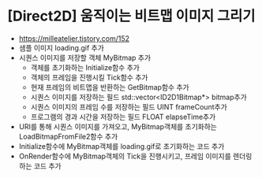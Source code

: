 # [Direct2D] 움직이는 비트맵 이미지 그리기
- https://milleatelier.tistory.com/152
- 샘플 이미지 loading.gif 추가
- 시퀀스 이미지를 저장할 객체 MyBitmap 추가
  - 객체를 초기화하는 Initialize함수 추가
  - 객체의 프레임을 진행시킬 Tick함수 추가
  - 현재 프레임의 비트맵을 반환하는 GetBitmap함수 추가
  - 시퀀스 이미지를 저장하는 필드 std::vector<ID2D1Bitmap*> bitmap추가
  - 시퀀스 이미지의 프레임 수를 저장하는 필드 UINT frameCount추가
  - 프로그램의 경과 시간을 저장하는 필드 FLOAT elapseTime추가
- URI를 통해 시퀀스 이미지를 가져오고, MyBitmap객체를 초기화하는 LoadBitmapFromFile2함수 추가
- Initialize함수에 MyBitmap객체를 loading.gif로 초기화하는 코드 추가
- OnRender함수에 MyBitmap객체의 Tick을 진행시키고, 프레임 이미지를 렌더링하는 코드 추가
